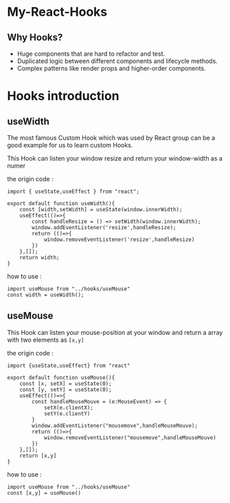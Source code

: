# My-React-Hooks

## Why Hooks?

- Huge components that are hard to refactor and test.
- Duplicated logic between different components and lifecycle methods.
- Complex patterns like render props and higher-order components.

# Hooks introduction

## useWidth 

The most famous Custom Hook which was used by React group can be a good example for us to learn custom Hooks.

This Hook can listen your window resize and return your window-width as a numer

the origin code :

```
import { useState,useEffect } from "react";

export default function useWidth(){
    const [width,setWidth] = useState(window.innerWidth);
    useEffect(()=>{
        const handleResize = () => setWidth(window.innerWidth);
        window.addEventListener('resize',handleResize);
        return (()=>{
            window.removeEventListener('resize',handleResize)
        })
    },[]);
    return width;
}
```

how to use :

```
import useMouse from "../hooks/useMouse"
const width = useWidth();
```

## useMouse

This Hook can listen your mouse-position at your window and return a array with two elements as `[x,y]`

the origin code :

```
import {useState,useEffect} from "react"

export default function useMouse(){
    const [x, setX] = useState(0);
    const [y, setY] = useState(0);
    useEffect(()=>{
        const handleMouseMouve = (e:MouseEvent) => {
            setX(e.clientX);
            setY(e.clientY)
        }
        window.addEventListener("mousemove",handleMouseMouve);
        return (()=>{
            window.removeEventListener("mousemove",handleMouseMouve)
        })
    },[]);
    return [x,y]
}
```

how to use :

```
import useMouse from "../hooks/useMouse"
const [x,y] = useMouse()
```